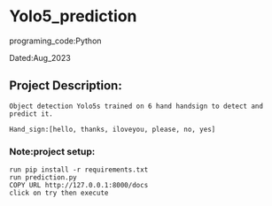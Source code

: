 # Yolo5_prediction
programing_code:Python

Dated:Aug_2023


## Project Description:
```
Object detection Yolo5s trained on 6 hand handsign to detect and predict it. 

Hand_sign:[hello, thanks, iloveyou, please, no, yes]
```
### Note:project setup:
```
run pip install -r requirements.txt
run prediction.py
COPY URL http://127.0.0.1:8000/docs
click on try then execute
```